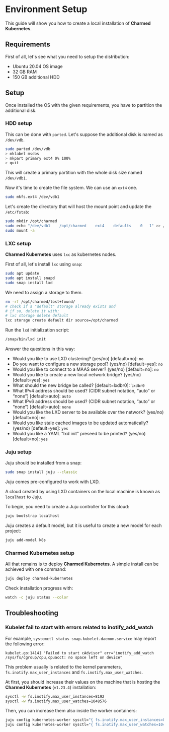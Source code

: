 # Environment Setup

This guide will show you how to create a local installation of **Charmed Kubernetes**.

## Requirements

First of all, let's see what you need to setup the distribution:

* Ubuntu 20.04 OS image
* 32 GB RAM
* 150 GB additional HDD

## Setup

Once installed the OS with the given requirements, you have to partition the additional disk.

### HDD setup

This can be done with `parted`. Let's suppose the additional disk is named as `/dev/vdb`.

```bash
sudo parted /dev/vdb
> mklabel msdos
> mkpart primary ext4 0% 100%
> quit
```

This will create a primary partition with the whole disk size named `/dev/vdb1`.

Now it's time to create the file system. We can use an `ext4` one.

```bash
sudo mkfs.ext4 /dev/vdb1
```

Let's create the directory that will host the mount point and update the `/etc/fstab`:

```bash
sudo mkdir /opt/charmed
sudo echo "/dev/vdb1	/opt/charmed	ext4	defaults	0	1" >> /etc/fstab
sudo mount -a
```

### LXC setup

**Charmed Kubernetes** uses `lxc` as kubernetes nodes.

First of all, let's install `lxc` using `snap`:

```bash
sudo apt update
sudo apt install snapd
sudo snap install lxd
```

We need to assign a storage to them.

```bash
rm -rf /opt/charmed/lost+found/
# check if a "default" storage already exists and
# if so, delete it with:
# lxc storage delete default
lxc storage create default dir source=/opt/charmed
```

Run the `lxd` initialization script:

```bash
/snap/bin/lxd init
```

Answer the questions in this way:

* Would you like to use LXD clustering? (yes/no) [default=no]: `no`
* Do you want to configure a new storage pool? (yes/no) [default=yes]: `no`
* Would you like to connect to a MAAS server? (yes/no) [default=no]: `no`
* Would you like to create a new local network bridge? (yes/no) [default=yes]: `yes`
* What should the new bridge be called? [default=lxdbr0]: `lxdbr0`
* What IPv4 address should be used? (CIDR subnet notation, “auto” or “none”) [default=auto]: `auto`
* What IPv6 address should be used? (CIDR subnet notation, “auto” or “none”) [default=auto]: `none`
* Would you like the LXD server to be available over the network? (yes/no) [default=no]: `no`
* Would you like stale cached images to be updated automatically? (yes/no) [default=yes]: `yes`
* Would you like a YAML "lxd init" preseed to be printed? (yes/no) [default=no]: `yes`

### Juju setup

Juju should be installed from a snap:

```bash
sudo snap install juju --classic
```

Juju comes pre-configured to work with LXD.

A cloud created by using LXD containers on the local machine is known as `localhost` to Juju.

To begin, you need to create a Juju controller for this cloud:

```bash
juju bootstrap localhost
```

Juju creates a default model, but it is useful to create a new model for each project:

```bash
juju add-model k8s
```

### Charmed Kubernetes setup

All that remains is to deploy **Charmed Kubernetes**. A simple install can be achieved with one command:

```bash
juju deploy charmed-kubernetes
```

Check installation progress with:

```bash
watch -c juju status --color
```

## Troubleshooting

### Kubelet fail to start with errors related to inotify_add_watch

For example, `systemctl status snap.kubelet.daemon.service` may report the following error:

```
kubelet.go:1414] "Failed to start cAdvisor" err="inotify_add_watch /sys/fs/cgroup/cpu,cpuacct: no space left on device"
```

This problem usually is related to the kernel parameters, `fs.inotify.max_user_instances` and `fs.inotify.max_user_watches`.

At first, you should increase their values on the machine that is hosting the **Charmed Kubernetes** (`v1.23.4`) installation:

```bash
sysctl -w fs.inotify.max_user_instances=8192
sysctl -w fs.inotify.max_user_watches=1048576
```

Then, you can increase them also inside the worker containers:

```bash
juju config kubernetes-worker sysctl="{ fs.inotify.max_user_instances=8192 }"
juju config kubernetes-worker sysctl="{ fs.inotify.max_user_watches=1048576 }"
```

